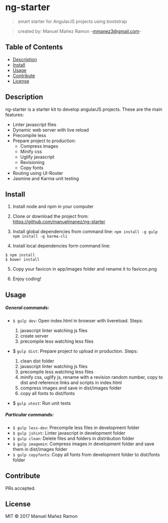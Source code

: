 # ng-starter

> smart starter for AngularJS projects using bootstrap

> created by: Manuel Mañez Ramon -<mmanez3@gmail.com>-

## Table of Contents

- [Description](#description)
- [Install](#install)
- [Usage](#usage)
- [Contribute](#contribute)
- [License](#license)

## Description
ng-starter is a starter kit to develop angularJS projects. These are the main features:
* Linter javascript files
* Dynamic web server with live reload
* Precompile less
* Prepare project to production:
  * Compress images
  * Minify css
  * Uglify javascript
  * Revisioning
  * Copy fonts
* Routing using UI-Router
* Jasmine and Karma unit testing

## Install

1. Install node and npm in your computer

2. Clone or download the project from:
https://github.com/manuelmanez/ng-starter

3. Install global dependencies from command line:
  ``npm install -g gulp``
  ``npm install -g karma-cli``

4. Install local dependencies form command line:

  ``$ npm install``   
  ``$ bower install``

5. Copy your favicon in app/images folder and rename it to favicon.png

6. Enjoy coding!

## Usage
##### General commands:
* `$ gulp dev`: Open index.html in browser with livereload. Steps:
  1. javascript linter watching js files
  2. create server
  3. precompile less watching less files


* $ `gulp dist`: Prepare project to upload in production. Steps:
  1. clean dist folder
  2. javascript linter watching js files
  3. precompile less watching less files
  4. minify css, uglify js, rename with a revision random number, copy to dist and reference links and scripts in index.html
  5. compress images and save in dist/images folder
  6. copy all fonts to dist/fonts

* $ `gulp utest`: Run unit tests

##### Particular commands:
* `$ gulp less-dev`: Precompile less files in development folder
* `$ gulp jshint`: Linter javascript in development folder
* `$ gulp clean`: Delete files and folders in distribution folder
* `$ gulp imagemin`: Compress images in development folder and save them in dist/images folder
* `$ gulp copyfonts`: Copy all fonts from development folder to dist/fonts folder

## Contribute

PRs accepted.

## License

MIT © 2017 Manuel Mañez Ramon
